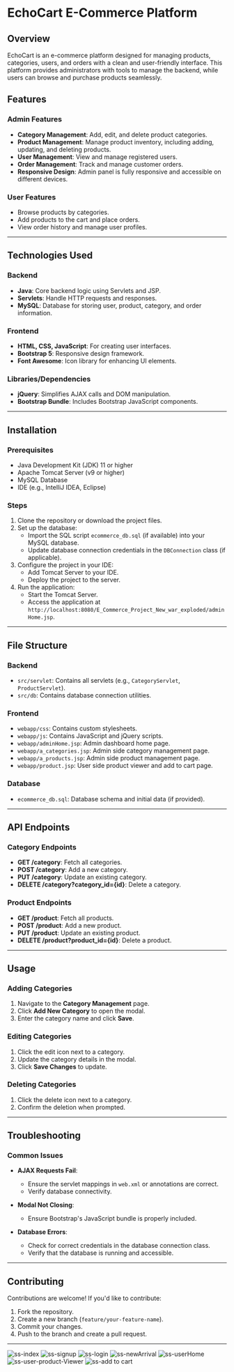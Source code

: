 # EchoCart E-Commerce Platform

## Overview
EchoCart is an e-commerce platform designed for managing products, categories, users, and orders with a clean and user-friendly interface. This platform provides administrators with tools to manage the backend, while users can browse and purchase products seamlessly.

## Features

### Admin Features
- **Category Management**: Add, edit, and delete product categories.
- **Product Management**: Manage product inventory, including adding, updating, and deleting products.
- **User Management**: View and manage registered users.
- **Order Management**: Track and manage customer orders.
- **Responsive Design**: Admin panel is fully responsive and accessible on different devices.

### User Features
- Browse products by categories.
- Add products to the cart and place orders.
- View order history and manage user profiles.

---

## Technologies Used

### Backend
- **Java**: Core backend logic using Servlets and JSP.
- **Servlets**: Handle HTTP requests and responses.
- **MySQL**: Database for storing user, product, category, and order information.

### Frontend
- **HTML, CSS, JavaScript**: For creating user interfaces.
- **Bootstrap 5**: Responsive design framework.
- **Font Awesome**: Icon library for enhancing UI elements.

### Libraries/Dependencies
- **jQuery**: Simplifies AJAX calls and DOM manipulation.
- **Bootstrap Bundle**: Includes Bootstrap JavaScript components.

---

## Installation

### Prerequisites
- Java Development Kit (JDK) 11 or higher
- Apache Tomcat Server (v9 or higher)
- MySQL Database
- IDE (e.g., IntelliJ IDEA, Eclipse)

### Steps
1. Clone the repository or download the project files.
2. Set up the database:
   - Import the SQL script `ecommerce_db.sql` (if available) into your MySQL database.
   - Update database connection credentials in the `DBConnection` class (if applicable).
3. Configure the project in your IDE:
   - Add Tomcat Server to your IDE.
   - Deploy the project to the server.
4. Run the application:
   - Start the Tomcat Server.
   - Access the application at `http://localhost:8080/E_Commerce_Project_New_war_exploded/adminHome.jsp`.

---

## File Structure

### Backend
- `src/servlet`: Contains all servlets (e.g., `CategoryServlet`, `ProductServlet`).
- `src/db`: Contains database connection utilities.

### Frontend
- `webapp/css`: Contains custom stylesheets.
- `webapp/js`: Contains JavaScript and jQuery scripts.
- `webapp/adminHome.jsp`: Admin dashboard home page.
- `webapp/a_categories.jsp`: Admin side category management page.
- `webapp/a_products.jsp`: Admin side product management page.
- `webapp/product.jsp`: User side product viewer and add to cart page.

### Database
- `ecommerce_db.sql`: Database schema and initial data (if provided).

---

## API Endpoints

### Category Endpoints
- **GET /category**: Fetch all categories.
- **POST /category**: Add a new category.
- **PUT /category**: Update an existing category.
- **DELETE /category?category_id={id}**: Delete a category.

### Product Endpoints
- **GET /product**: Fetch all products.
- **POST /product**: Add a new product.
- **PUT /product**: Update an existing product.
- **DELETE /product?product_id={id}**: Delete a product.

---

## Usage

### Adding Categories
1. Navigate to the **Category Management** page.
2. Click **Add New Category** to open the modal.
3. Enter the category name and click **Save**.

### Editing Categories
1. Click the edit icon next to a category.
2. Update the category details in the modal.
3. Click **Save Changes** to update.

### Deleting Categories
1. Click the delete icon next to a category.
2. Confirm the deletion when prompted.

---

## Troubleshooting

### Common Issues
- **AJAX Requests Fail**:
  - Ensure the servlet mappings in `web.xml` or annotations are correct.
  - Verify database connectivity.

- **Modal Not Closing**:
  - Ensure Bootstrap's JavaScript bundle is properly included.

- **Database Errors**:
  - Check for correct credentials in the database connection class.
  - Verify that the database is running and accessible.

---

## Contributing
Contributions are welcome! If you'd like to contribute:
1. Fork the repository.
2. Create a new branch (`feature/your-feature-name`).
3. Commit your changes.
4. Push to the branch and create a pull request.

---
![ss-index](https://github.com/user-attachments/assets/a474f587-1e6d-4499-8825-3a3201e5a618)
![ss-signup](https://github.com/user-attachments/assets/5cb11c16-e38a-44fa-ac4e-e67f5b19f010)
![ss-login](https://github.com/user-attachments/assets/f7f5ef3b-5238-4db1-b136-85e9545c4e43)
![ss-newArrival](https://github.com/user-attachments/assets/2a0fcc1d-0af6-4ed9-ae20-ab8a7d38bdd7)
![ss-userHome](https://github.com/user-attachments/assets/1fcd3735-a395-4ed9-9531-9753378f568f)
![ss-user-product-Viewer](https://github.com/user-attachments/assets/b988723a-9914-42b4-b9d7-50093857fa75)
![ss-add to cart](https://github.com/user-attachments/assets/45cd8627-65b1-4593-a809-ea1408134a16)









